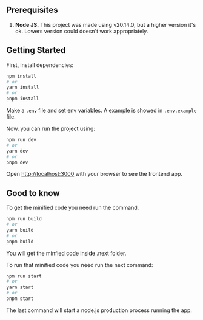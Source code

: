 
## Prerequisites

1. **Node JS.** This project was made using v20.14.0, but a higher version it's ok. Lowers version could doesn't work appropriately. 


## Getting Started

First, install dependencies:

```bash
npm install
# or
yarn install
# or
pnpm install
```

Make a `.env` file and set env variables. A example is showed in `.env.example` file.


Now, you can run the project using:

```bash
npm run dev
# or
yarn dev
# or
pnpm dev
```

Open [http://localhost:3000](http://localhost:3000) with your browser to see the frontend app.


## Good to know

To get the minified code you need run the command.

```bash
npm run build
# or
yarn build
# or
pnpm build
```

You will get the minfied code inside .next folder.


To run that minified code you need run the next command:

```bash
npm run start
# or
yarn start
# or
pnpm start
```

The last command will start a node.js production process running the app.